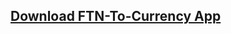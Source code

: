 ## <a href="https://dl.dropboxusercontent.com/scl/fi/58ru5h19dbc8z3wcsgax3/FTN-To-Currency.apk?rlkey=uv4pnupgjithq34bqks0zoahc&st=eei5wjrc">Download FTN-To-Currency App</a>
